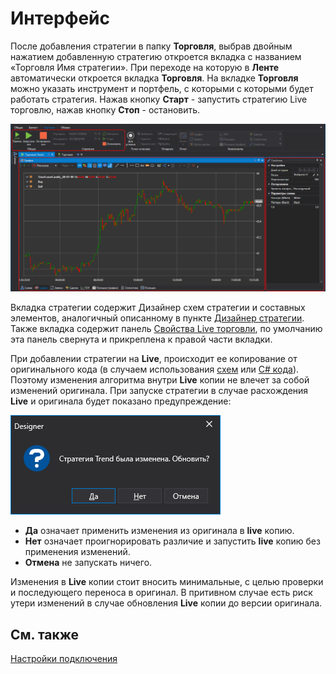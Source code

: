# Интерфейс

После добавления стратегии в папку **Торговля**, выбрав двойным нажатием добавленную стратегию откроется вкладка с названием «Торговля Имя стратегии». При переходе на которую в **Ленте** автоматически откроется вкладка **Торговля**. На вкладке **Торговля** можно указать инструмент и портфель, с которыми с которыми будет работать стратегия. Нажав кнопку **Старт** \- запустить стратегию Live торговлю, нажав кнопку **Стоп** \- остановить. 

![Designer Interface Live trade 00](../../../images/designer_interface_live_trade_00.png)

Вкладка стратегии содержит Дизайнер схем стратегии и составных элементов, аналогичный описанному в пункте [Дизайнер стратегии](../strategies/using_visual_designer/diagram_panel.md). Также вкладка содержит панель [Свойства Live торговли](../user_interface/components/live_settings.md), по умолчанию эта панель свернута и прикреплена к правой части вкладки.

При добавлении стратегии на **Live**, происходит ее копирование от оригинального кода (в случаем использования [схем](../strategies/using_visual_designer.md) или [C# кода](../strategies/using_csharp.md)). Поэтому изменения алгоритма внутри **Live** копии не влечет за собой изменений оригинала. При запуске стратегии в случае расхождения **Live** и оригинала будет показано предупреждение:

![Designer Interface Live trade 01](../../../images/designer_interface_live_trade_01.png)

- **Да** означает применить изменения из оригинала в **live** копию.
- **Нет** означает проигнорировать различие и запустить **live** копию без применения изменений.
- **Отмена** не запускать ничего.

Изменения в **Live** копии стоит вносить минимальные, с целью проверки и последующего переноса в оригинал. В притивном случае есть риск утери изменений в случае обновления **Live** копии до версии оригинала.

## См. также

[Настройки подключения](../connections_settings.md)
